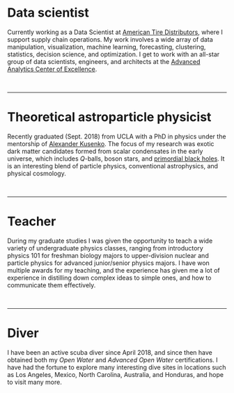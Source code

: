 # Data scientist
Currently working as a Data Scientist at [American Tire Distributors](https://www.atd-us.com/en), where I support supply chain operations. My work involves a wide array of data manipulation, visualization, machine learning, forecasting, clustering, statistics, decision science, and optimization. I get to work with an all-star group of data scientists, engineers, and architects at the [Advanced Analytics Center of Excellence](https://analytics.atd-us.org/aboutus).

<br><hr>

# Theoretical astroparticle physicist
Recently graduated (Sept. 2018) from UCLA with a PhD in physics under the mentorship of [Alexander Kusenko](http://www.physics.ucla.edu/~kusenko/). The focus of my research was exotic dark matter candidates formed from scalar condensates in the early universe, which includes $Q$-balls, boson stars, and [primordial black holes](http://newsroom.ucla.edu/releases/ucla-physicists-propose-new-theories-of-black-holes-from-the-very-early-universe). It is an interesting blend of particle physics, conventional astrophysics, and physical cosmology.

<br><hr>

# Teacher
During my graduate studies I was given the opportunity to teach a wide variety of undergraduate physics classes, ranging from introductory physics 101 for freshman biology majors to upper-division nuclear and particle physics for advanced junior/senior physics majors. I have won multiple awards for my teaching, and the experience has given me a lot of experience in distilling down complex ideas to simple ones, and how to communicate them effectively.

<br><hr>

# Diver
I have been an active scuba diver since April 2018, and since then have obtained both my _Open Water_ and _Advanced Open Water_ certifications. I have had the fortune to explore many interesting dive sites in locations such as Los Angeles, Mexico, North Carolina, Australia, and Honduras, and hope to visit many more.